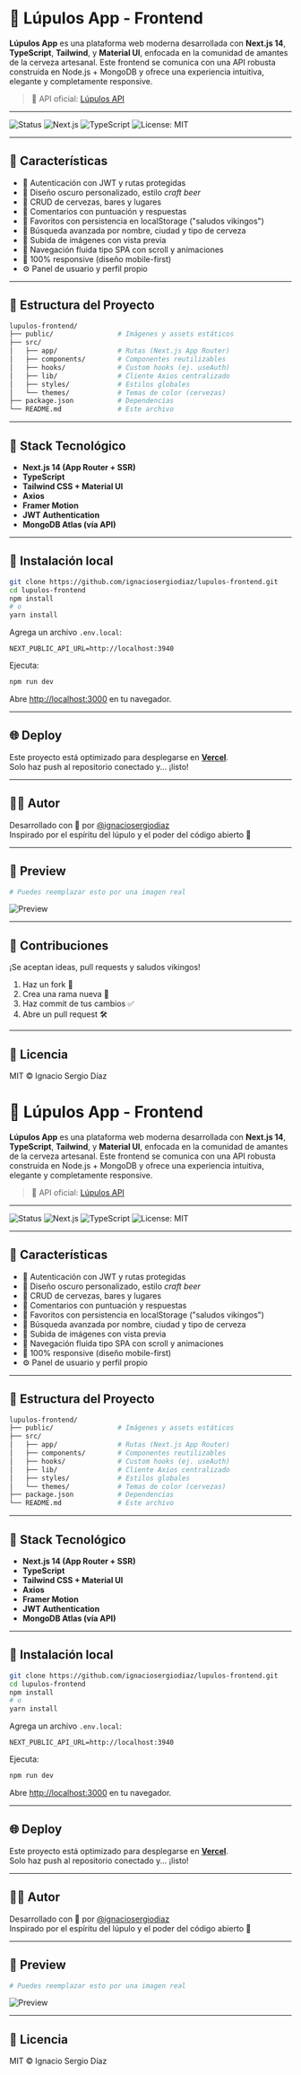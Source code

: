 # 🍺 Lúpulos App - Frontend

**Lúpulos App** es una plataforma web moderna desarrollada con **Next.js 14**, **TypeScript**, **Tailwind**, y **Material UI**, enfocada en la comunidad de amantes de la cerveza artesanal. Este frontend se comunica con una API robusta construida en Node.js + MongoDB y ofrece una experiencia intuitiva, elegante y completamente responsive.

> 🔗 API oficial: [Lúpulos API](https://github.com/ignaciosergiodiaz/lupulos-api)

---

![Status](https://img.shields.io/badge/status-en%20desarrollo-yellow)
![Next.js](https://img.shields.io/badge/Next.js-14-blue)
![TypeScript](https://img.shields.io/badge/TypeScript-%23007ACC?style=flat&logo=typescript&logoColor=white)
![License: MIT](https://img.shields.io/badge/License-MIT-green)

---

## 🚀 Características

- 🔐 Autenticación con JWT y rutas protegidas
- 🎨 Diseño oscuro personalizado, estilo *craft beer*
- 🍺 CRUD de cervezas, bares y lugares
- 💬 Comentarios con puntuación y respuestas
- 💛 Favoritos con persistencia en localStorage ("saludos vikingos")
- 🔎 Búsqueda avanzada por nombre, ciudad y tipo de cerveza
- 📸 Subida de imágenes con vista previa
- 🧭 Navegación fluida tipo SPA con scroll y animaciones
- 📱 100% responsive (diseño mobile-first)
- ⚙️ Panel de usuario y perfil propio

---

## 📁 Estructura del Proyecto

```bash
lupulos-frontend/
├── public/                # Imágenes y assets estáticos
├── src/
│   ├── app/               # Rutas (Next.js App Router)
│   ├── components/        # Componentes reutilizables
│   ├── hooks/             # Custom hooks (ej. useAuth)
│   ├── lib/               # Cliente Axios centralizado
│   ├── styles/            # Estilos globales
│   └── themes/            # Temas de color (cervezas)
├── package.json           # Dependencias
└── README.md              # Este archivo
```

---

## 🧪 Stack Tecnológico

- **Next.js 14 (App Router + SSR)**
- **TypeScript**
- **Tailwind CSS + Material UI**
- **Axios**
- **Framer Motion**
- **JWT Authentication**
- **MongoDB Atlas (vía API)**

---

## 🔧 Instalación local

```bash
git clone https://github.com/ignaciosergiodiaz/lupulos-frontend.git
cd lupulos-frontend
npm install
# o
yarn install
```

Agrega un archivo `.env.local`:

```
NEXT_PUBLIC_API_URL=http://localhost:3940
```

Ejecuta:

```bash
npm run dev
```

Abre [http://localhost:3000](http://localhost:3000) en tu navegador.

---

## 🌐 Deploy

Este proyecto está optimizado para desplegarse en **[Vercel](https://vercel.com)**.  
Solo haz push al repositorio conectado y... ¡listo!

---

## 👨‍💻 Autor

Desarrollado con 💛 por [@ignaciosergiodiaz](https://github.com/ignaciosergiodiaz)  
Inspirado por el espíritu del lúpulo y el poder del código abierto 🍻

---

## 📸 Preview

```bash
# Puedes reemplazar esto por una imagen real
```

![Preview](./public/assets/logo.gif)

---

## 🤝 Contribuciones

¡Se aceptan ideas, pull requests y saludos vikingos!

1. Haz un fork 🍴
2. Crea una rama nueva 🚀
3. Haz commit de tus cambios ✅
4. Abre un pull request 🛠️

---

## 📄 Licencia

MIT © Ignacio Sergio Díaz
# 🍺 Lúpulos App - Frontend

**Lúpulos App** es una plataforma web moderna desarrollada con **Next.js 14**, **TypeScript**, **Tailwind**, y **Material UI**, enfocada en la comunidad de amantes de la cerveza artesanal. Este frontend se comunica con una API robusta construida en Node.js + MongoDB y ofrece una experiencia intuitiva, elegante y completamente responsive.

> 🔗 API oficial: [Lúpulos API](https://github.com/ignaciosergiodiaz/lupulos-api)

---

![Status](https://img.shields.io/badge/status-en%20desarrollo-yellow)
![Next.js](https://img.shields.io/badge/Next.js-14-blue)
![TypeScript](https://img.shields.io/badge/TypeScript-%23007ACC?style=flat&logo=typescript&logoColor=white)
![License: MIT](https://img.shields.io/badge/License-MIT-green)

---

## 🚀 Características

- 🔐 Autenticación con JWT y rutas protegidas
- 🎨 Diseño oscuro personalizado, estilo *craft beer*
- 🍺 CRUD de cervezas, bares y lugares
- 💬 Comentarios con puntuación y respuestas
- 💛 Favoritos con persistencia en localStorage ("saludos vikingos")
- 🔎 Búsqueda avanzada por nombre, ciudad y tipo de cerveza
- 📸 Subida de imágenes con vista previa
- 🧭 Navegación fluida tipo SPA con scroll y animaciones
- 📱 100% responsive (diseño mobile-first)
- ⚙️ Panel de usuario y perfil propio

---

## 📁 Estructura del Proyecto

```bash
lupulos-frontend/
├── public/                # Imágenes y assets estáticos
├── src/
│   ├── app/               # Rutas (Next.js App Router)
│   ├── components/        # Componentes reutilizables
│   ├── hooks/             # Custom hooks (ej. useAuth)
│   ├── lib/               # Cliente Axios centralizado
│   ├── styles/            # Estilos globales
│   └── themes/            # Temas de color (cervezas)
├── package.json           # Dependencias
└── README.md              # Este archivo
```

---

## 🧪 Stack Tecnológico

- **Next.js 14 (App Router + SSR)**
- **TypeScript**
- **Tailwind CSS + Material UI**
- **Axios**
- **Framer Motion**
- **JWT Authentication**
- **MongoDB Atlas (vía API)**

---

## 🔧 Instalación local

```bash
git clone https://github.com/ignaciosergiodiaz/lupulos-frontend.git
cd lupulos-frontend
npm install
# o
yarn install
```

Agrega un archivo `.env.local`:

```
NEXT_PUBLIC_API_URL=http://localhost:3940
```

Ejecuta:

```bash
npm run dev
```

Abre [http://localhost:3000](http://localhost:3000) en tu navegador.

---

## 🌐 Deploy

Este proyecto está optimizado para desplegarse en **[Vercel](https://vercel.com)**.  
Solo haz push al repositorio conectado y... ¡listo!

---

## 👨‍💻 Autor

Desarrollado con 💛 por [@ignaciosergiodiaz](https://github.com/ignaciosergiodiaz)  
Inspirado por el espíritu del lúpulo y el poder del código abierto 🍻

---

## 📸 Preview

```bash
# Puedes reemplazar esto por una imagen real
```

![Preview](./public/assets/logo.gif)

---

## 📄 Licencia

MIT © Ignacio Sergio Díaz
